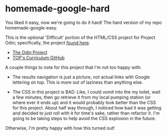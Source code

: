 # homemade-google-hard
You liked it easy, now we're going to do it hard! The hard version of my repo homemade-google-easy.

This is the optional 'Difficult' portion of the HTML/CSS project for Project Odin; specifically, the project [found here](http://www.theodinproject.com/web-development-101/html-css).

* [The Odin Project](http://www.theodinproject.com)
* [TOP's Curriculum GitHub](https://github.com/TheOdinProject/curriculum)

A couple things to note for this project that I'm not too happy with:
* The results navigation is just a picture, not actual links with Google lettering on top.
  This is more out of laziness than anything else.

* The CSS in this project is BAD. Like, I could vomit into the my toilet, wait a few minutes,
  then go retrieve it from my local pumping station (or where ever it ends up)
  and it would probably look better than the CSS for this project. About half way
  through, I noticed how bad it was getting and decided to just roll with it for
  time's sake, rather than refactor it. I'm going to be taking steps to help
  avoid the CSS explosion in the future.

Otherwise, I'm pretty happy with how this turned out!
